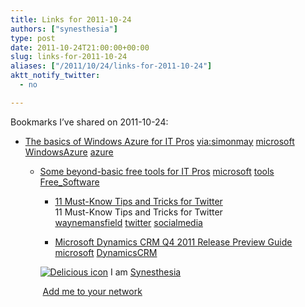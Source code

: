 ```yaml
---
title: Links for 2011-10-24
authors: ["synesthesia"]
type: post
date: 2011-10-24T21:00:00+00:00
slug: links-for-2011-10-24 
aliases: ["/2011/10/24/links-for-2011-10-24"]
aktt_notify_twitter:
  - no

---
```

Bookmarks I&#8217;ve shared on 2011-10-24:

  * [The basics of Windows Azure for IT Pros][1] 
    [via:simonmay][2] [microsoft][3] [WindowsAzure][4] [azure][5] </li> 
    
      * [Some beyond-basic free tools for IT Pros][6] 
        [microsoft][3] [tools][7] [Free_Software][8] </li> 
        
          * [11 Must-Know Tips and Tricks for Twitter][9]  
            11 Must-Know Tips and Tricks for Twitter  
            [waynemansfield][10] [twitter][11] [socialmedia][12] 
          * [Microsoft Dynamics CRM Q4 2011 Release Preview Guide][13] 
            [microsoft][3] [DynamicsCRM][14] </li> </ul> 
            
            <p class="deliciouslink">
              <a href="https://del.icio.us/synesthesia" title="See all my bookmarks on del.icio.us"><img src="https://www.synesthesia.co.uk/images/deliciousicon.jpg" alt="Delicious icon" /></a>&nbsp;I am <a href="https://del.icio.us/synesthesia" title="See all my bookmarks on del.icio.us">Synesthesia</a>
            </p>
            
            <p class="deliciouslink">
              <a href="https://del.icio.us/network?add=synesthesia" title="Add me to your del.icio.us network"><img src="https://www.synesthesia.co.uk/images/add.gif" alt="" /></a>&nbsp;<a href="https://del.icio.us/network?add=synesthesia" title="Add me to your del.icio.us network">Add me to your network</a>
            </p>

 [1]: https://blogs.technet.com/b/simonmay/archive/2011/09/26/the-basics-of-windows-azure-for-it-pros.aspx
 [2]: https://www.delicious.com/synesthesia/via%3Asimonmay
 [3]: https://www.delicious.com/synesthesia/microsoft
 [4]: https://www.delicious.com/synesthesia/WindowsAzure
 [5]: https://www.delicious.com/synesthesia/azure
 [6]: https://blogs.technet.com/b/simonmay/archive/2011/09/22/some-beyond-basic-free-tools-for-it-pros.aspx
 [7]: https://www.delicious.com/synesthesia/tools
 [8]: https://www.delicious.com/synesthesia/Free_Software
 [9]: https://waynemansfield.blogspot.com/2011/10/11-must-know-tips-and-tricks-for.html?m=1
 [10]: https://www.delicious.com/synesthesia/waynemansfield
 [11]: https://www.delicious.com/synesthesia/twitter
 [12]: https://www.delicious.com/synesthesia/socialmedia
 [13]: https://az26122.vo.msecnd.net/docs/Release_Preview_Guide.pdf
 [14]: https://www.delicious.com/synesthesia/DynamicsCRM